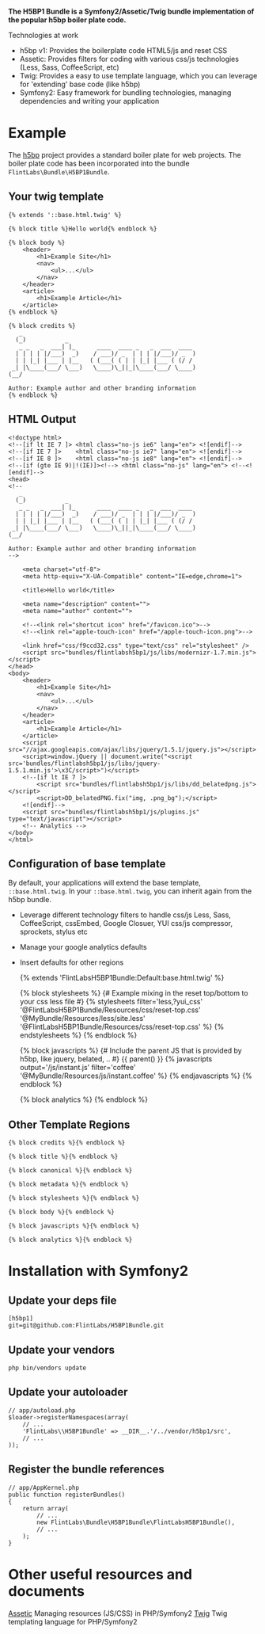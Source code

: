 **The H5BP1 Bundle is a Symfony2/Assetic/Twig bundle implementation of the popular h5bp boiler plate code.**

Technologies at work

* h5bp v1: Provides the boilerplate code HTML5/js and reset CSS
* Assetic: Provides filters for coding with various css/js technologies (Less, Sass, CoffeeScript, etc)
* Twig: Provides a easy to use template language, which you can leverage for 'extending' base code (like h5bp)
* Symfony2: Easy framework for bundling technologies, managing dependencies and writing your application

# Example
The [h5bp](http://html5boilerplate.com/) project provides a standard boiler plate for web projects. The boiler plate code has been incorporated into the bundle `FlintLabs\Bundle\H5BP1Bundle`.

## Your twig template

    {% extends '::base.html.twig' %}

    {% block title %}Hello world{% endblock %}

    {% block body %}
        <header>
            <h1>Example Site</h1>
            <nav>
                <ul>...</ul>
            </nav>
        </header>
        <article>
            <h1>Example Article</h1>
        </article>
    {% endblock %}

    {% block credits %}
       _
      (_)           _
       _ _   _  ___| |_      ____  ____ _   _  ___  ____
      | | | | |/___)  _)    / ___)/ _  | | | |/___)/ _  )
      | | |_| |___ | |__   ( (___( ( | | |_| |___ ( (/ /
     _| |\____(___/ \___)   \____)\_||_|\____(___/ \____)
    (__/

    Author: Example author and other branding information
    {% endblock %}

## HTML Output

    <!doctype html>
    <!--[if lt IE 7 ]> <html class="no-js ie6" lang="en"> <![endif]-->
    <!--[if IE 7 ]>    <html class="no-js ie7" lang="en"> <![endif]-->
    <!--[if IE 8 ]>    <html class="no-js ie8" lang="en"> <![endif]-->
    <!--[if (gte IE 9)|!(IE)]><!--> <html class="no-js" lang="en"> <!--<![endif]-->
    <head>
    <!--
       _
      (_)           _
       _ _   _  ___| |_      ____  ____ _   _  ___  ____
      | | | | |/___)  _)    / ___)/ _  | | | |/___)/ _  )
      | | |_| |___ | |__   ( (___( ( | | |_| |___ ( (/ /
     _| |\____(___/ \___)   \____)\_||_|\____(___/ \____)
    (__/

    Author: Example author and other branding information
    -->

        <meta charset="utf-8">
        <meta http-equiv="X-UA-Compatible" content="IE=edge,chrome=1">

        <title>Hello world</title>

        <meta name="description" content="">
        <meta name="author" content="">

        <!--<link rel="shortcut icon" href="/favicon.ico">-->
        <!--<link rel="apple-touch-icon" href="/apple-touch-icon.png">-->

        <link href="css/f9ccd32.css" type="text/css" rel="stylesheet" />
        <script src="bundles/flintlabsh5bp1/js/libs/modernizr-1.7.min.js"></script>
    </head>
    <body>
        <header>
            <h1>Example Site</h1>
            <nav>
                <ul>...</ul>
            </nav>
        </header>
        <article>
            <h1>Example Article</h1>
        </article>
        <script src="//ajax.googleapis.com/ajax/libs/jquery/1.5.1/jquery.js"></script>
        <script>window.jQuery || document.write("<script src='bundles/flintlabsh5bp1/js/libs/jquery-1.5.1.min.js'>\x3C/script>")</script>
        <!--[if lt IE 7 ]>
            <script src="bundles/flintlabsh5bp1/js/libs/dd_belatedpng.js"></script>
            <script>DD_belatedPNG.fix("img, .png_bg");</script>
        <![endif]-->
        <script src="bundles/flintlabsh5bp1/js/plugins.js" type="text/javascript"></script>
        <!-- Analytics -->
    </body>
    </html>

## Configuration of base template

By default, your applications will extend the base template, `::base.html.twig`. In your `::base.html.twig`, you can inherit again from the h5bp bundle.

* Leverage different technology filters to handle css/js Less, Sass, CoffeeScript, cssEmbed, Google Closuer, YUI css/js compressor, sprockets, stylus etc
* Manage your google analytics defaults
* Insert defaults for other regions

    {% extends 'FlintLabsH5BP1Bundle:Default:base.html.twig' %}

    {% block stylesheets %}
        {# Example mixing in the reset top/bottom to your css less file #}
        {% stylesheets filter='less,?yui_css'
            '@FlintLabsH5BP1Bundle/Resources/css/reset-top.css'
            '@MyBundle/Resources/less/site.less'
            '@FlintLabsH5BP1Bundle/Resources/css/reset-top.css'
            %}
            <link href="{{ asset_url }}" type="text/css" rel="stylesheet" />
        {% endstylesheets %}
    {% endblock %}

    {% block javascripts %}
        {# Include the parent JS that is provided by h5bp, like jquery, belated, .. #}
        {{ parent() }}
        {% javascripts output='/js/instant.js' filter='coffee' '@MyBundle/Resources/js/instant.coffee' %}
            <script type="text/javascript" src="{{ asset_url }}"></script>
        {% endjavascripts %}
    {% endblock %}

    {% block analytics %}
        <!-- Analytics -->
    {% endblock %}

## Other Template Regions

    {% block credits %}{% endblock %}

    {% block title %}{% endblock %}

    {% block canonical %}{% endblock %}

    {% block metadata %}{% endblock %}

    {% block stylesheets %}{% endblock %}

    {% block body %}{% endblock %}

    {% block javascripts %}{% endblock %}

    {% block analytics %}{% endblock %}

# Installation with Symfony2

## Update your deps file

    [h5bp1]
    git=git@github.com:FlintLabs/H5BP1Bundle.git

## Update your vendors

    php bin/vendors update

## Update your autoloader

    // app/autoload.php
    $loader->registerNamespaces(array(
        // ...
        'FlintLabs\\H5BP1Bundle' => __DIR__.'/../vendor/h5bp1/src',
        // ...
    ));

## Register the bundle references

    // app/AppKernel.php
    public function registerBundles()
    {
        return array(
            // ...
            new FlintLabs\Bundle\H5BP1Bundle\FlintLabsH5BP1Bundle(),
            // ...
        );
    }

# Other useful resources and documents
[Assetic](https://github.com/kriswallsmith/assetic) Managing resources (JS/CSS) in PHP/Symfony2
[Twig](http://twig.sensiolabs.org/) Twig templating language for PHP/Symfony2